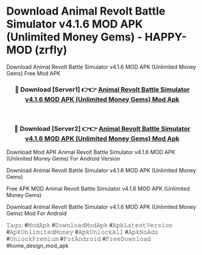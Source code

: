 # Download Animal Revolt Battle Simulator v4.1.6 MOD APK (Unlimited Money Gems) - HAPPY-MOD (zrfly)
Download Animal Revolt Battle Simulator v4.1.6 MOD APK (Unlimited Money Gems) Free Mod APK

<div align="center">
<h3>🔴 Download [Server1] 👉👉 <a href="https://apkcomod.com?title=Animal_Revolt_Battle_Simulator_v4.1.6_MOD_APK_(Unlimited_Money_Gems)">Animal Revolt Battle Simulator v4.1.6 MOD APK (Unlimited Money Gems) Mod Apk</a></h3><br>

<h3>🔴 Download [Server2] 👉👉 <a href="https://apkcomod.com?title=Animal_Revolt_Battle_Simulator_v4.1.6_MOD_APK_(Unlimited_Money_Gems)">Animal Revolt Battle Simulator v4.1.6 MOD APK (Unlimited Money Gems) Mod Apk</a></h3>
</div>


Download Mod APK Animal Revolt Battle Simulator v4.1.6 MOD APK (Unlimited Money Gems) For Android Version

Download Animal Revolt Battle Simulator v4.1.6 MOD APK (Unlimited Money Gems) 

Free APK MOD Animal Revolt Battle Simulator v4.1.6 MOD APK (Unlimited Money Gems) 

Download Animal Revolt Battle Simulator v4.1.6 MOD APK (Unlimited Money Gems) Mod For Android

𝚃𝚊𝚐𝚜: #𝙼𝚘𝚍𝙰𝚙𝚔 #𝙳𝚘𝚠𝚗𝚕𝚘𝚊𝚍𝙼𝚘𝚍𝙰𝚙𝚔 #𝙰𝚙𝚔𝙻𝚊𝚝𝚎𝚜𝚝𝚅𝚎𝚛𝚜𝚒𝚘𝚗 #𝙰𝚙𝚔𝚄𝚗𝚕𝚒𝚖𝚒𝚝𝚎𝚍𝙼𝚘𝚗𝚎𝚢 #𝙰𝚙𝚔𝚄𝚗𝚕𝚘𝚌𝚔𝙰𝚕𝚕 #𝙰𝚙𝚔𝙽𝚘𝙰𝚍𝚜 #𝚄𝚗𝚕𝚘𝚌𝚔𝙿𝚛𝚎𝚖𝚒𝚞𝚖 #𝙵𝚘𝚛𝙰𝚗𝚍𝚛𝚘𝚒𝚍 #𝙵𝚛𝚎𝚎𝙳𝚘𝚠𝚗𝚕𝚘𝚊𝚍 #home_design_mod_apk
